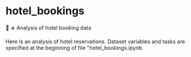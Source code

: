 # hotel_bookings
:hotel: :airplane: Analysis of hotel booking data

Here is an analysis of hotel reservations.
Dataset variables and tasks are specified at the beginning of file "hotel_bookings.ipynb
